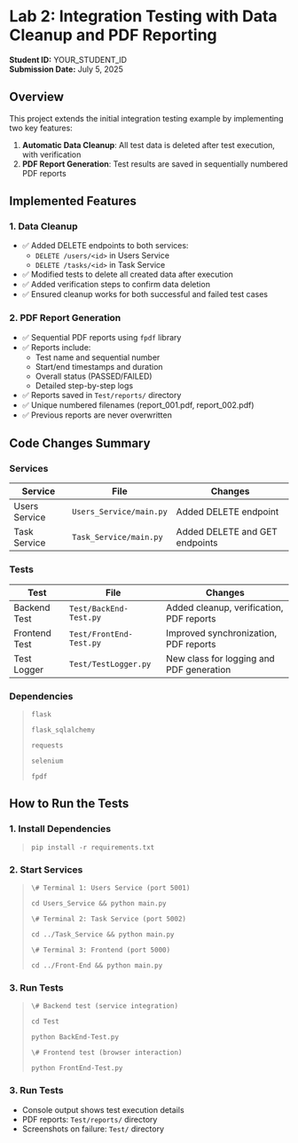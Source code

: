 # Lab 2: Integration Testing with Data Cleanup and PDF Reporting

**Student ID:** YOUR_STUDENT_ID  
**Submission Date:** July 5, 2025

## Overview
This project extends the initial integration testing example by implementing two key features:
1. **Automatic Data Cleanup**: All test data is deleted after test execution, with verification
2. **PDF Report Generation**: Test results are saved in sequentially numbered PDF reports

## Implemented Features

### 1. Data Cleanup
- ✅ Added DELETE endpoints to both services:
  - `DELETE /users/<id>` in Users Service
  - `DELETE /tasks/<id>` in Task Service
- ✅ Modified tests to delete all created data after execution
- ✅ Added verification steps to confirm data deletion
- ✅ Ensured cleanup works for both successful and failed test cases

### 2. PDF Report Generation
- ✅ Sequential PDF reports using `fpdf` library
- ✅ Reports include:
  - Test name and sequential number
  - Start/end timestamps and duration
  - Overall status (PASSED/FAILED)
  - Detailed step-by-step logs
- ✅ Reports saved in `Test/reports/` directory
- ✅ Unique numbered filenames (report_001.pdf, report_002.pdf)
- ✅ Previous reports are never overwritten

## Code Changes Summary

### Services
| Service | File | Changes |
|---------|------|---------|
| Users Service | `Users_Service/main.py` | Added DELETE endpoint |
| Task Service | `Task_Service/main.py` | Added DELETE and GET endpoints |

### Tests
| Test | File | Changes |
|------|------|---------|
| Backend Test | `Test/BackEnd-Test.py` | Added cleanup, verification, PDF reports |
| Frontend Test | `Test/FrontEnd-Test.py` | Improved synchronization, PDF reports |
| Test Logger | `Test/TestLogger.py` | New class for logging and PDF generation |

### Dependencies

> `flask`
>
> `flask_sqlalchemy`
>
> `requests`
>
> `selenium`
>
> `fpdf`

## How to Run the Tests

### 1. Install Dependencies

> `pip install -r requirements.txt`

### 2. Start Services

> `\# Terminal 1: Users Service (port 5001)`
> 
> `cd Users_Service && python main.py`
> 
> 
> `\# Terminal 2: Task Service (port 5002)`
>
> `cd ../Task_Service && python main.py`
> 
> `\# Terminal 3: Frontend (port 5000)`
>
> `cd ../Front-End && python main.py`

### 3. Run Tests

> `\# Backend test (service integration)`
> 
> `cd Test`
>
> `python BackEnd-Test.py`
>
>
> `\# Frontend test (browser interaction)`
> 
> `python FrontEnd-Test.py`

### 3. Run Tests
- Console output shows test execution details
- PDF reports: `Test/reports/` directory
- Screenshots on failure: `Test/` directory